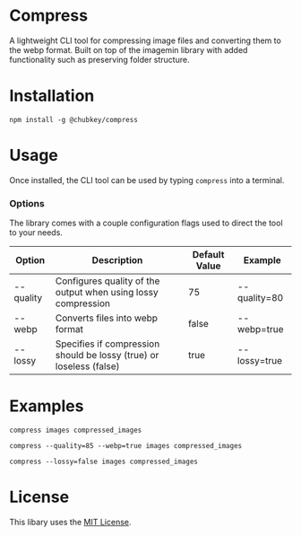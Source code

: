 # Compress
A lightweight CLI tool for compressing image files and converting them to the webp format. Built on top of the imagemin library with added functionality such as preserving folder structure.

# Installation

```npm install -g @chubkey/compress```

# Usage

Once installed, the CLI tool can be used by typing ```compress``` into a terminal.

### Options

The library comes with a couple configuration flags used to direct the tool to your needs.

| Option | Description | Default Value | Example |
| --- | --- | --- | --- |
| --quality | Configures quality of the output when using lossy compression | 75 | --quality=80 |
| --webp | Converts files into webp format | false | --webp=true |
| --lossy | Specifies if compression should be lossy (true) or loseless (false) | true | --lossy=true |

# Examples

```compress images compressed_images```

```compress --quality=85 --webp=true images compressed_images```

```compress --lossy=false images compressed_images```

# License

This libary uses the [MIT License](https://github.com/chubkey3/react-image-uploader/blob/master/LICENSE).
